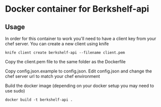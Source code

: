 # Docker container for Berkshelf-api

## Usage

In order for this container to work you'll need to have a client key from your chef server. You can create a new client using knife

    knife client create berkshelf-api --filename client.pem

Copy the client.pem file to the same folder as the Dockerfile

Copy config.json.example to config.json. Edit config.json and change the chef server url to match your chef environment

Build the docker image (depending on your docker setup you may need to use sudo)

    docker build -t berkshelf-api .

